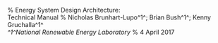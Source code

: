 % Energy System Design Architecture:\
  Technical Manual
% Nicholas Brunhart-Lupo^1^; Brian Bush^1^; Kenny Gruchalla^1^\
  *^1^National Renewable Energy Laboratory*
%  4 April 2017
